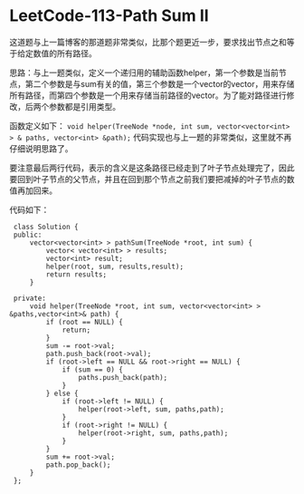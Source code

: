 # LeetCode-113-Path Sum Ⅱ
这道题与上一篇博客的那道题非常类似，比那个题更近一步，要求找出节点之和等于给定数值的所有路径。

思路：与上一题类似，定义一个递归用的辅助函数helper，第一个参数是当前节点，第二个参数是与sum有关的值，第三个参数是一个vector的vector，用来存储所有路径，而第四个参数是一个用来存储当前路径的vector。为了能对路径进行修改，后两个参数都是引用类型。

函数定义如下：
`void helper(TreeNode *node, int sum, vector<vector<int> > & paths, vector<int> &path);`
代码实现也与上一题的非常类似，这里就不再仔细说明思路了。

要注意最后两行代码，表示的含义是这条路径已经走到了叶子节点处理完了，因此要回到叶子节点的父节点，并且在回到那个节点之前我们要把减掉的叶子节点的数值再加回来。

代码如下：

```
 class Solution {
 public:
     vector<vector<int> > pathSum(TreeNode *root, int sum) {
         vector< vector<int> > results;
         vector<int> result;
         helper(root, sum, results,result);
         return results;
     }

 private:
     void helper(TreeNode *root, int sum, vector<vector<int> > &paths,vector<int>& path) {
         if (root == NULL) {
             return;
         }
         sum -= root->val;
         path.push_back(root->val);
         if (root->left == NULL && root->right == NULL) {
             if (sum == 0) {
                 paths.push_back(path);
             }
         } else {
             if (root->left != NULL) {
                 helper(root->left, sum, paths,path);
             }
             if (root->right != NULL) {
                 helper(root->right, sum, paths,path);
             }
         }
         sum += root->val;
         path.pop_back();
     }
 };
```




